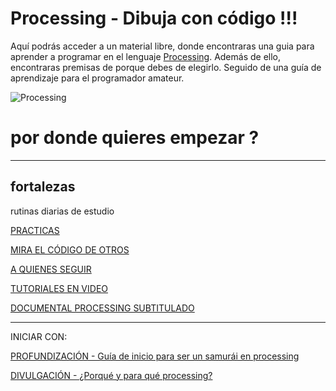 Processing - Dibuja con código !!!
==========================

Aquí podrás acceder a un material libre, donde encontraras una guia para aprender a programar en el lenguaje [Processing](http://processing.org/). Además de ello, encontraras premisas de porque debes de elegirlo. Seguido de una guía de aprendizaje para el programador amateur.

![Processing](http://diariowm.files.wordpress.com/2013/07/processing2.jpg)

# por donde quieres empezar ?

---
## fortalezas

rutinas diarias de estudio

[PRACTICAS](practicas.md)

[MIRA EL CÓDIGO DE OTROS](http://www.openprocessing.org/)

[A QUIENES SEGUIR](aquienesseguir.md)

[TUTORIALES EN VIDEO](https://www.youtube.com/playlist?list=PL19223D55BA16ECDF)

[DOCUMENTAL PROCESSING SUBTITULADO](https://vimeo.com/61191770)

---
INICIAR CON:

[PROFUNDIZACIÓN - Guía de inicio para ser un samurái en processing](profundizacion.md)

[DIVULGACIÓN - ¿Porqué y para qué processing?](divulgacion.md)



